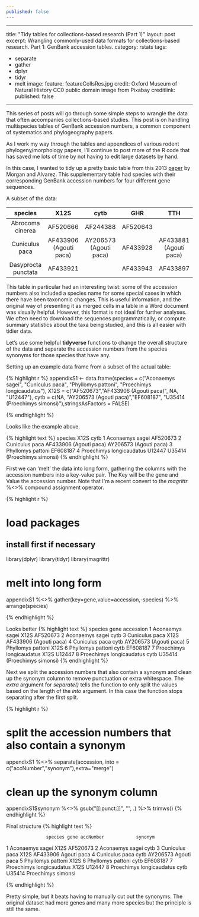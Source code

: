 ```yaml
---
published: false
---
```

---
title: "Tidy tables for collections-based research (Part 1)"
layout: post
excerpt: Wrangling commonly-used data formats for collections-based research. Part 1: GenBank accession tables.
category: rstats
tags:
  - separate
  - gather
  - dplyr
  - tidyr
  - melt
image:
  feature: featureCollsRes.jpg
  credit: Oxford Museum of Natural History CC0 public domain image from Pixabay
  creditlink:
published: false
---

This series of posts will go through some simple steps to wrangle the data that often accompanies collections-based studies. This post is on handling multispecies tables of GenBank accession numbers, a common component of systematics and phylogeography papers.

As I work my way through the tables and appendices of various rodent phylogeny/morphology papers, I’ll continue to post more of the R code that has saved me lots of time by not having to edit large datasets by hand. 

In this case, I wanted to tidy up a pretty basic table from this 2013 [paper](http://onlinelibrary.wiley.com/doi/10.1111/jzo.12017/abstract) by Morgan and Alvarez. This supplementary table had species with their corresponding GenBank accession numbers for four different gene sequences. 

A subset of the data:

|       species       	|          X12S          	|          cytb          	|    GHR   	|           TTH          	|
|:-------------------:	|:----------------------:	|:----------------------:	|:--------:	|:----------------------:	|
|   Abrocoma cinerea  	|        AF520666        	|        AF244388        	| AF520643 	|                        	|
|    Cuniculus paca   	| AF433906 (Agouti paca) 	| AY206573 (Agouti paca) 	| AF433928 	| AF433881 (Agouti paca) 	|
| Dasyprocta punctata 	|        AF433921        	|                        	| AF433943 	|        AF433897        	|

This table in particular had an interesting twist: some of the accession numbers also included a species name for some special cases in which there have been taxonomic changes. This is useful information, and the original way of presenting it as merged cells in a table in a Word document was visually helpful. However, this format is not ideal for further analyses. We often need to download the sequences programmatically, or compute summary statistics about the taxa being studied, and this is all easier with tidier data. 

Let’s use some helpful **tidyverse** functions to change the overall structure of the data and separate the accession numbers from the species synonyms for those species that have any.

Setting up an example data frame from a subset of the actual table:

{% highlight r %}
appendixS1 <- 
data.frame(species = c("Aconaemys sagei", "Cuniculus paca", "Phyllomys pattoni", "Proechimys longicaudatus"), 
           X12S = c("AF520673","AF433906 (Agouti paca)", NA, "U12447"), 
           cytb = c(NA, "AY206573 (Agouti paca)","EF608187", "U35414 (Proechimys simonsi)"),stringsAsFactors = FALSE)

{% endhighlight %}

Looks like the example above.

{% highlight text %}
                   species                   X12S                        cytb
1          Aconaemys sagei               AF520673                        <NA>
2           Cuniculus paca AF433906 (Agouti paca)      AY206573 (Agouti paca)
3        Phyllomys pattoni                   <NA>                    EF608187
4 Proechimys longicaudatus                 U12447 U35414 (Proechimys simonsi)
{% endhighlight %}

First we can ‘melt’ the data into long form, gathering the columns with the accession numbers into a key-value pair. The Key will be the gene and Value the accession number. Note that I'm a recent convert to the _magrittr_ %<>% compound assignment operator. 

{% highlight r %}
# load packages
## install first if necessary
library(dplyr)
library(tidyr)
library(magrittr)

# melt into long form
appendixS1 %<>% gather(key=gene,value=accession,-species) %>% arrange(species)

{% endhighlight %}

Looks better 
{% highlight text %}
                   species gene                   accession
1          Aconaemys sagei X12S                    AF520673
2          Aconaemys sagei cytb                        <NA>
3           Cuniculus paca X12S      AF433906 (Agouti paca)
4           Cuniculus paca cytb      AY206573 (Agouti paca)
5        Phyllomys pattoni X12S                        <NA>
6        Phyllomys pattoni cytb                    EF608187
7 Proechimys longicaudatus X12S                      U12447
8 Proechimys longicaudatus cytb U35414 (Proechimys simonsi)
{% endhighlight %}

Next we split the accession numbers that also contain a synonym and clean up the synonym column to remove punctuation or extra whitespace. The _extra_ argument for _separate()_ tells the function to only split the values based on the length of the _into_ argument. In this case the function stops separating after the first split.

{% highlight r %}
# split the accession numbers that also contain a synonym
appendixS1 %<>% separate(accession, into = c("accNumber","synonym"),extra="merge")
# clean up the synonym column
appendixS1$synonym %<>% gsub("[[:punct:]]", "", .) %>% trimws()
{% endhighlight %}

Final structure
{% highlight text %}

                   species gene accNumber            synonym
1          Aconaemys sagei X12S  AF520673               <NA>
2          Aconaemys sagei cytb      <NA>               <NA>
3           Cuniculus paca X12S  AF433906        Agouti paca
4           Cuniculus paca cytb  AY206573        Agouti paca
5        Phyllomys pattoni X12S      <NA>               <NA>
6        Phyllomys pattoni cytb  EF608187               <NA>
7 Proechimys longicaudatus X12S    U12447               <NA>
8 Proechimys longicaudatus cytb    U35414 Proechimys simonsi

{% endhighlight %}

Pretty simple, but it beats having to manually cut out the synonyms. The original dataset had more genes and many more species but the principle is still the same.
